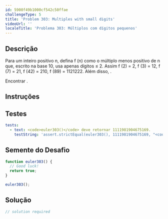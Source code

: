```yaml
---
id: 5900f49b1000cf542c50ffae
challengeType: 5
title: 'Problem 303: Multiples with small digits'
videoUrl: ''
localeTitle: 'Problema 303: Múltiplos com dígitos pequenos'
---
```


## Descrição
<section id="description"> Para um inteiro positivo n, defina f (n) como o múltiplo menos positivo de n que, escrito na base 10, usa apenas dígitos ≤ 2. Assim f (2) = 2, f (3) = 12, f (7) = 21, f (42) = 210, f (89) = 1121222. Além disso, . <p> Encontrar . </p></section>

## Instruções
<section id="instructions">
</section>

## Testes
<section id='tests'>

```yml
tests:
  - text: <code>euler303()</code> deve retornar 1111981904675169.
    testString: 'assert.strictEqual(euler303(), 1111981904675169, "<code>euler303()</code> should return 1111981904675169.");'

```

</section>

## Semente do Desafio
<section id='challengeSeed'>

<div id='js-seed'>

```js
function euler303() {
  // Good luck!
  return true;
}

euler303();

```

</div>



</section>

## Solução
<section id='solution'>

```js
// solution required
```
</section>
